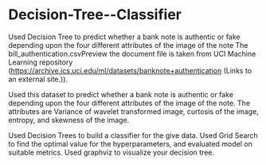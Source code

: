 # Decision-Tree--Classifier
Used Decision Tree to predict whether a bank note is authentic or fake depending upon the four different attributes of the image of the note
The bill_authentication.csvPreview the document file is taken from UCI Machine Learning repository (https://archive.ics.uci.edu/ml/datasets/banknote+authentication (Links to an external site.)).

Used this dataset to predict whether a bank note is authentic or fake depending upon the four different attributes of the image of the note. The attributes are Variance of wavelet transformed image, curtosis of the image, entropy, and skewness of the image.

Used Decision Trees to build a classifier for the give data. Used Grid Search to find the optimal value for the hyperparameters, and evaluated model on suitable metrics. Used graphviz to visualize your decision tree.
